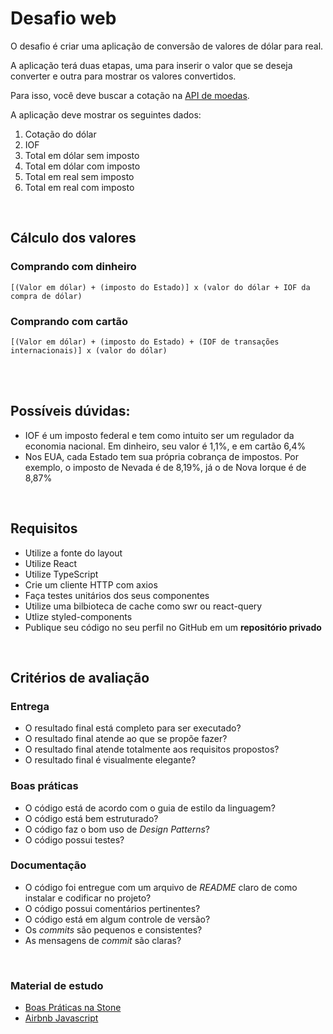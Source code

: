 
# Desafio web
O desafio é criar uma aplicação de conversão de valores de dólar para real. 

A aplicação terá duas etapas, uma para inserir o valor que se deseja converter e outra para mostrar os valores convertidos.

Para isso, você deve buscar a cotação na [API de moedas][QUOTATION_API].

A aplicação deve mostrar os seguintes dados:

1. Cotação do dólar
2. IOF
3. Total em dólar sem imposto
4. Total em dólar com imposto
5. Total em real sem imposto
6. Total em real com imposto

<br/>

## Cálculo dos valores 


### Comprando com dinheiro 


`[(Valor em dólar) + (imposto do Estado)] x (valor do dólar + IOF da compra de dólar)`

### Comprando com cartão 

`[(Valor em dólar) + (imposto do Estado) + (IOF de transações internacionais)] x (valor do dólar)`

<br/>
<br/>

## Possíveis dúvidas:

- IOF é um imposto federal e tem como intuito ser um regulador da economia nacional. Em dinheiro, seu valor é 1,1%, e em cartão 6,4%
- Nos EUA, cada Estado tem sua própria cobrança de impostos. Por exemplo, o imposto de Nevada é de 8,19%, já o de Nova Iorque é de 8,87%

<br/>

## Requisitos
- Utilize a fonte do layout
- Utilize React
- Utilize TypeScript
- Crie um cliente HTTP com axios
- Faça testes unitários dos seus componentes
- Utilize uma bilbioteca de cache como swr ou react-query
- Utlize styled-components
- Publique seu código no seu perfil no GitHub em um **repositório privado**

<br/>

## Critérios de avaliação 

### Entrega
- O resultado final está completo para ser executado?
- O resultado final atende ao que se propõe fazer?
- O resultado final atende totalmente aos requisitos propostos?
- O resultado final é visualmente elegante?

### Boas práticas
- O código está de acordo com o guia de estilo da linguagem?
- O código está bem estruturado?
- O código faz o bom uso de *Design Patterns*?
- O código possui testes?

### Documentação
- O código foi entregue com um arquivo de _README_ claro de como instalar e codificar no projeto?
- O código possui comentários pertinentes?
- O código está em algum controle de versão?
- Os _commits_ são pequenos e consistentes?
- As mensagens de _commit_ são claras?

<br/>

### **Material de estudo**
- [Boas Práticas na Stone](https://github.com/stone-payments/stoneco-best-practices/blob/master/README_pt.md)
- [Airbnb Javascript](https://github.com/airbnb/javascript)


<!-- ~VARS~ -->
<!-- API -->
[QUOTATION_API]: https://docs.awesomeapi.com.br/api-de-moedas

<!-- URLS -->
[FIGMA_URL]: https://www.figma.com/file/y8IcDbllfaFAzXrEXR05PE/Teste-Front-Web-Stone

<!-- ASSETS -->
[FIGMA-IMAGE]: .github/figma-desafio.png
